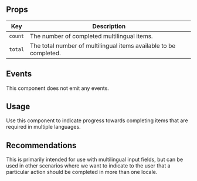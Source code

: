 ## Props

| Key | Description |
| --- | --- |
| `count` | The number of completed multilingual items. |
| `total` | The total number of multilingual items available to be completed. |

## Events

This component does not emit any events.

## Usage

Use this component to indicate progress towards completing items that are required in multiple languages.

## Recommendations

This is primarily intended for use with multilingual input fields, but can be used in other scenarios where we want to indicate to the user that a particular action should be completed in more than one locale.
